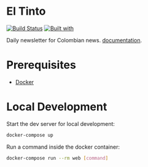 # El Tinto

[![Build Status](https://travis-ci.org/charliebgood/piedpiper-web.svg?branch=master)](https://travis-ci.org/charliebgood/piedpiper-web)
[![Built with](https://img.shields.io/badge/Built_with-Cookiecutter_Django_Rest-F7B633.svg)](https://github.com/agconti/cookiecutter-django-rest)

Daily newsletter for Colombian news. [documentation](http://charliebgood.github.io/piedpiper-web/).

# Prerequisites

- [Docker](https://docs.docker.com/docker-for-mac/install/)  

# Local Development

Start the dev server for local development:
```bash
docker-compose up
```

Run a command inside the docker container:

```bash
docker-compose run --rm web [command]
```
